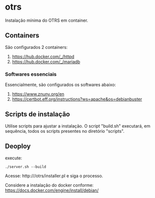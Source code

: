 # otrs
Instalação mínima do OTRS em container.

## Containers
São configurados 2 containers:

1. https://hub.docker.com/_/httpd
2. https://hub.docker.com/_/mariadb
### Softwares essenciais
Essencialmente, são configurados os softwares abaixo:
1. https://www.znuny.org/en
2. https://certbot.eff.org/instructions?ws=apache&os=debianbuster

## Scripts de instalação
Utilise scripts para ajustar a instalação.
O script "build.sh" executará, em sequência, todos os scripts presentes no diretório "scripts".

## Deoploy
execute:
```
./server.sh --build
```
Acesse: http://<FQDN>/otrs/installer.pl e siga o processo.

Considere a instalação do docker conforme: https://docs.docker.com/engine/install/debian/
